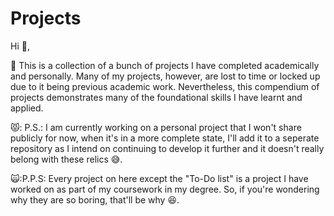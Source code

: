 # Projects

Hi 👋, 

🦦 This is a collection of a bunch of projects I have completed academically and personally. Many of my projects, however, are lost to time or locked up due to it being previous academic work. Nevertheless, this compendium of projects demonstrates many of the foundational skills I have learnt and applied.

 😾: P.S.: I am currently working on a personal project that I won't share publicly for now, when it's in a more complete state, I'll add it to a seperate repository as I intend on continuing to develop it further and it doesn't really belong with these relics 😅.

 🙀:P.P.S: Every project on here except the "To-Do list" is a project I have worked on as part of my coursework in my degree. So, if you're wondering why they are so boring, that'll be why 😆.
